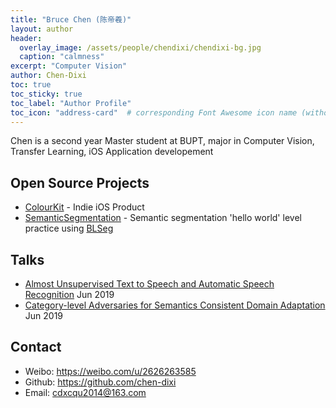 ```yaml
---
title: "Bruce Chen (陈帝羲)"
layout: author
header:
  overlay_image: /assets/people/chendixi/chendixi-bg.jpg
  caption: "calmness"
excerpt: "Computer Vision"
author: Chen-Dixi
toc: true
toc_sticky: true
toc_label: "Author Profile"
toc_icon: "address-card"  # corresponding Font Awesome icon name (without fa prefix)
---
```


Chen is a second year Master student at BUPT, major in Computer Vision, Transfer Learning, iOS Application developement

## Open Source Projects

- [ColourKit](https://coding.net/u/Chen-Dixi/p/ColorKit/git) - Indie iOS Product
- [SemanticSegmentation](https://github.com/Chen-Dixi/SemanticSegmentation) - Semantic segmentation 'hello world' level practice using [BLSeg](https://github.com/linbo0518/BLSeg)

## Talks

- [Almost Unsupervised Text to Speech and Automatic Speech Recognition](https://ai-ml.club/events/seminar-meeting-minutes-2-13/) Jun 2019
- [Category-level Adversaries for Semantics Consistent Domain Adaptation](https://chen-dixi.github.io/2019/06/22/clan/) Jun 2019

## Contact

- Weibo: <https://weibo.com/u/2626263585>
- Github: <https://github.com/chen-dixi>
- Email: <cdxcqu2014@163.com>

